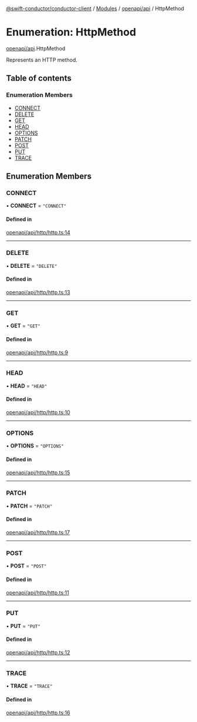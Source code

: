 [@swift-conductor/conductor-client](../README.md) / [Modules](../modules.md) / [openapi/api](../modules/openapi_api.md) / HttpMethod

# Enumeration: HttpMethod

[openapi/api](../modules/openapi_api.md).HttpMethod

Represents an HTTP method.

## Table of contents

### Enumeration Members

- [CONNECT](openapi_api.HttpMethod.md#connect)
- [DELETE](openapi_api.HttpMethod.md#delete)
- [GET](openapi_api.HttpMethod.md#get)
- [HEAD](openapi_api.HttpMethod.md#head)
- [OPTIONS](openapi_api.HttpMethod.md#options)
- [PATCH](openapi_api.HttpMethod.md#patch)
- [POST](openapi_api.HttpMethod.md#post)
- [PUT](openapi_api.HttpMethod.md#put)
- [TRACE](openapi_api.HttpMethod.md#trace)

## Enumeration Members

### CONNECT

• **CONNECT** = ``"CONNECT"``

#### Defined in

[openapi/api/http/http.ts:14](https://github.com/swift-conductor/conductor-client-typescript/blob/d61717b/openapi/api/http/http.ts#L14)

___

### DELETE

• **DELETE** = ``"DELETE"``

#### Defined in

[openapi/api/http/http.ts:13](https://github.com/swift-conductor/conductor-client-typescript/blob/d61717b/openapi/api/http/http.ts#L13)

___

### GET

• **GET** = ``"GET"``

#### Defined in

[openapi/api/http/http.ts:9](https://github.com/swift-conductor/conductor-client-typescript/blob/d61717b/openapi/api/http/http.ts#L9)

___

### HEAD

• **HEAD** = ``"HEAD"``

#### Defined in

[openapi/api/http/http.ts:10](https://github.com/swift-conductor/conductor-client-typescript/blob/d61717b/openapi/api/http/http.ts#L10)

___

### OPTIONS

• **OPTIONS** = ``"OPTIONS"``

#### Defined in

[openapi/api/http/http.ts:15](https://github.com/swift-conductor/conductor-client-typescript/blob/d61717b/openapi/api/http/http.ts#L15)

___

### PATCH

• **PATCH** = ``"PATCH"``

#### Defined in

[openapi/api/http/http.ts:17](https://github.com/swift-conductor/conductor-client-typescript/blob/d61717b/openapi/api/http/http.ts#L17)

___

### POST

• **POST** = ``"POST"``

#### Defined in

[openapi/api/http/http.ts:11](https://github.com/swift-conductor/conductor-client-typescript/blob/d61717b/openapi/api/http/http.ts#L11)

___

### PUT

• **PUT** = ``"PUT"``

#### Defined in

[openapi/api/http/http.ts:12](https://github.com/swift-conductor/conductor-client-typescript/blob/d61717b/openapi/api/http/http.ts#L12)

___

### TRACE

• **TRACE** = ``"TRACE"``

#### Defined in

[openapi/api/http/http.ts:16](https://github.com/swift-conductor/conductor-client-typescript/blob/d61717b/openapi/api/http/http.ts#L16)
